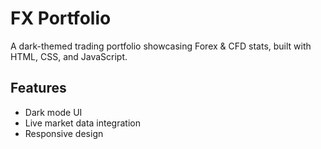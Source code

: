 # FX Portfolio

A dark-themed trading portfolio showcasing Forex & CFD stats, built with HTML, CSS, and JavaScript.

## Features
- Dark mode UI
- Live market data integration
- Responsive design
